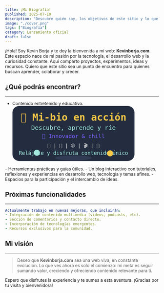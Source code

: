 ```yaml
---
title: ¡Mi Biografía!
published: 2025-07-10
description: "Descubre quién soy, los objetivos de este sitio y lo que está por venir."
image: "./cover.png"
tags: ["Biografía"]
category: Lanzamiento oficial
draft: false
---
```


¡Hola! Soy Kevin Borja y te doy la bienvenida a mi web: **Kevinborja.com**. Este espacio nace de mi pasión por la tecnología, el desarrollo web y la curiosidad constante. Aquí comparto proyectos, experimentos, ideas y recursos. Quiero que este sitio sea un punto de encuentro para quienes buscan aprender, colaborar y crecer.

## ¿Qué podrás encontrar?
---

- Contenido entretenido y educativo.
  <svg width="400" height="180" viewBox="0 0 400 180" xmlns="http://www.w3.org/2000/svg">
  <rect width="400" height="180" rx="22" fill="#232D3F"/>
  <text x="200" y="48" text-anchor="middle" fill="#F9C846" font-size="32" font-family="monospace" font-weight="bold">
    🌟 Mi-bio en acción
  </text>
  <text x="200" y="78" text-anchor="middle" fill="#A2E8DD" font-size="20" font-family="monospace">
    Descubre, aprende y ríe
  </text>
  <text x="200" y="105" text-anchor="middle" fill="#7C5FFF" font-size="18" font-family="monospace">
    🚀 Innovador & chill
  </text>
  <text x="200" y="135" text-anchor="middle" fill="#F2F2F2" font-size="16" font-family="monospace">
    🎨  |  🎵  |  🤓  |  🎬  |  🌈
  </text>
  <text x="200" y="160" text-anchor="middle" fill="#A2E8DD" font-size="17" font-family="monospace">
    Relájate y disfruta contenido único
  </text>
  <circle cx="80" cy="155" r="10" fill="#A2E8DD">
    <animate attributeName="cy" values="155;130;155" dur="2s" repeatCount="indefinite"/>
  </circle>
  <circle cx="320" cy="155" r="10" fill="#F9C846">
    <animate attributeName="cy" values="155;130;155" dur="2s" repeatCount="indefinite" begin="1s"/>
  </circle>
  <ellipse cx="200" cy="170" rx="60" ry="8" fill="#313C54"/>
</svg>
- Herramientas prácticas y guías útiles.
- Un blog interactivo con tutoriales, reflexiones y experiencias en desarrollo web, tecnología y temas afines.
- Espacios para la participación y el intercambio de ideas.

## Próximas funcionalidades
---

```yaml
Actualmente trabajo en nuevas mejoras, que incluirán:
- Integración de contenido multimedia (videos, podcasts, etc).
- Sección de comentarios y contacto directo.
- Incorporación de tecnologías emergentes.
- Recursos exclusivos para la comunidad.
```

## Mi visión
---

> Deseo que **Kevinborja.com** sea una web viva, en constante evolución. Lo que ves ahora es solo el comienzo: mi meta es seguir sumando valor, creciendo y ofreciendo contenido relevante para ti.

Espero que disfrutes la experiencia y te sumes a esta aventura. ¡Gracias por tu visita y bienvenido/a!
